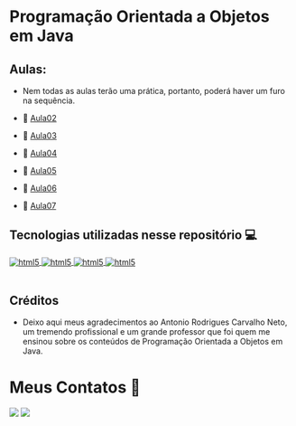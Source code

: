 # Programação Orientada a Objetos em Java

## **Aulas:**

- Nem todas as aulas terão uma prática, portanto, poderá haver um furo na sequência.

- 📌 [Aula02](https://github.com/KawanSerafim/POO_Java/tree/main/src/edu/curso/aula02)
- 📌 [Aula03]()
- 📌 [Aula04]()
- 📌 [Aula05]()
- 📌 [Aula06]()
- 📌 [Aula07]()

## **Tecnologias utilizadas nesse repositório** 💻
<div style="display: inline_block">
    <a href="https://www.oracle.com/br/java/technologies/downloads/" target="_blank"> <img align="center" alt="html5" src="https://img.shields.io/badge/Java-ED8B00?style=for-the-badge&logo=openjdk&logoColor=white" /> </a>
    <a href="https://code.visualstudio.com/download" target="_blank"> <img align="center" alt="html5" src="https://img.shields.io/badge/Visual_Studio_Code-0078D4?style=for-the-badge&logo=visual%20studio%20code&logoColor=white" /> </a>
    <a href="https://git-scm.com/downloads" target="_blank"> <img align="center" alt="html5" src="https://img.shields.io/badge/GIT-E44C30?style=for-the-badge&logo=git&logoColor=white" /> </a>
    <a href="https://www.figma.com/" target="_blank"> <img align="center" alt="html5" src="https://img.shields.io/badge/Figma-F24E1E?style=for-the-badge&logo=figma&logoColor=white" /> </a>
</div><br/>

## **Créditos**

- Deixo aqui meus agradecimentos ao Antonio Rodrigues Carvalho Neto, um tremendo profissional e um grande professor que foi quem me ensinou sobre os conteúdos de Programação Orientada a Objetos em Java.

# **Meus Contatos** 📱

<div>
    <a href="https://www.linkedin.com/in/kawan-serafim/"><img src="https://img.shields.io/badge/LinkedIn-0077B5?style=for-the-badge&logo=linkedin&logoColor=white" target="_blank"></a>
    <a href="mailto:kawanserafimdesouza@gmail.com"><img src="https://img.shields.io/badge/Gmail-D14836?style=for-the-badge&logo=gmail&logoColor=white" target="_blank"></a>
</div><br/>